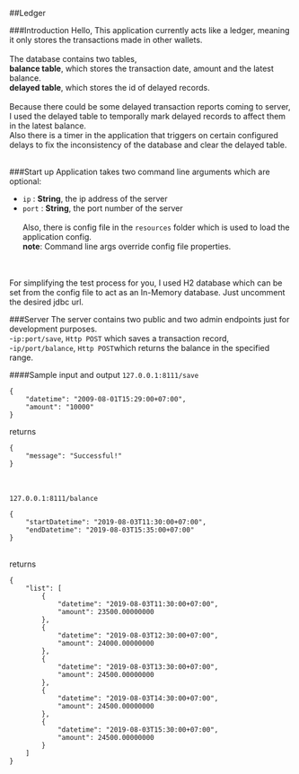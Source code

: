##Ledger

###Introduction
Hello, This application currently acts like a ledger, meaning it only stores the transactions made in other wallets.<br><br>
The database contains two tables,<br>
**balance table**, which stores the transaction date, amount and the latest balance.<br>
**delayed table**, which stores the id of delayed records.<br><br>
Because there could be some delayed transaction reports coming to server, I used the delayed table to temporally mark delayed records to affect them in the latest balance.<br>
Also there is a timer in the application that triggers on certain configured delays to fix the inconsistency of the database and clear the delayed table.<br><br>

###Start up
Application takes two command line arguments which are optional:<br>
- ```ip``` : **String**, the ip address of the server
- ```port``` : **String**, the port number of the server<br><br>
Also, there is config file in the ```resources``` folder which is used to load the application config.
<br>**note**: Command line args override config file properties.<br>

<br><br>
For simplifying the test process for you, I used H2 database which can be set from the config file to act as an In-Memory database. Just uncomment the desired jdbc url.

###Server
The server contains two public and two admin endpoints just for development purposes.<br>
-```ip:port/save```, ```Http POST``` which saves a transaction record,<br>
-```ip/port/balance```, ```Http POST```which returns the balance in the specified range.

####Sample input and output
```127.0.0.1:8111/save```<br>
```
{
    "datetime": "2009-08-01T15:29:00+07:00",
    "amount": "10000"
}
```
returns
```
{
    "message": "Successful!"
}
```
<br><br>
```127.0.0.1:8111/balance```
```
{
    "startDatetime": "2019-08-03T11:30:00+07:00",
    "endDatetime": "2019-08-03T15:35:00+07:00"
}
```
<br>returns<br>
```
{
    "list": [
        {
            "datetime": "2019-08-03T11:30:00+07:00",
            "amount": 23500.00000000
        },
        {
            "datetime": "2019-08-03T12:30:00+07:00",
            "amount": 24000.00000000
        },
        {
            "datetime": "2019-08-03T13:30:00+07:00",
            "amount": 24500.00000000
        },
        {
            "datetime": "2019-08-03T14:30:00+07:00",
            "amount": 24500.00000000
        },
        {
            "datetime": "2019-08-03T15:30:00+07:00",
            "amount": 24500.00000000
        }
    ]
}
```